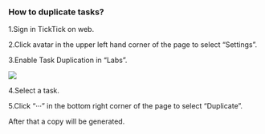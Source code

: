 ### How to duplicate tasks?

1.Sign in TickTick on web.

2.Click avatar in the upper left hand corner of the page to select “Settings”.

3.Enable Task Duplication in “Labs”.

![](../images/web2-taskduplication.png)

4.Select a task.

5.Click “···” in the bottom right corner of the page to select “Duplicate”.

After that a copy will be generated.


